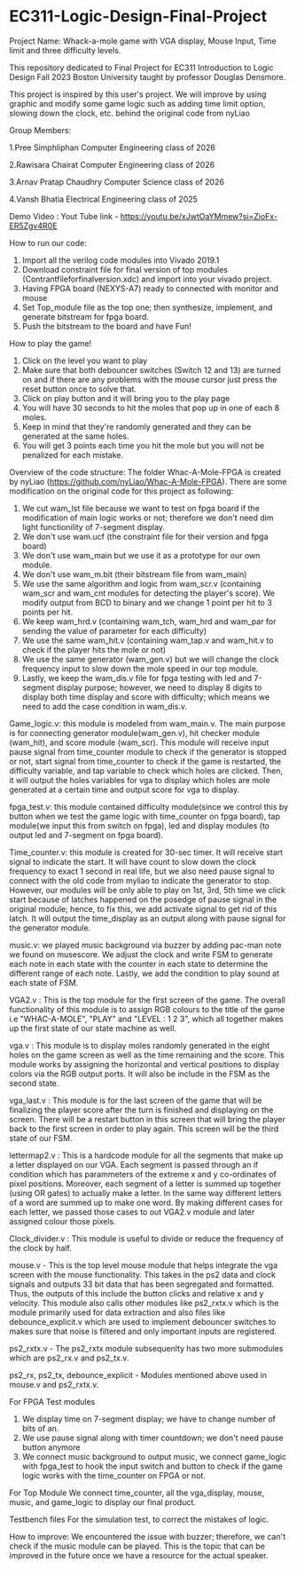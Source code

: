 # EC311-Logic-Design-Final-Project

Project Name: Whack-a-mole game with VGA display, Mouse Input, Time limit and three difficulty levels. 

This repository dedicated to Final Project for EC311 Introduction to Logic Design Fall 2023 Boston University taught by professor Douglas Densmore.

This project is inspired by this user's project. We will improve by using graphic and modify some game logic such as adding time limit option, slowing down the clock, etc. behind the original code from nyLiao

Group Members:

1.Pree Simphliphan Computer Engineering class of 2026

2.Rawisara Chairat Computer Engineering class of 2026

3.Arnav Pratap Chaudhry Computer Science class of 2026

4.Vansh Bhatia Electrical Engineering class of 2025

Demo Video : Yout Tube link - https://youtu.be/xJwtOaYMmew?si=ZioFx-ER5Zgv4R0E

How to run our code:
1. Import all the verilog code modules into Vivado 2019.1
2. Download constraint file for final version of top modules (Contrantfileforfinalversion.xdc) and import into your vivado project.
3. Having FPGA board (NEXYS-A7) ready to connected with monitor and mouse
4. Set Top_module file as the top one; then synthesize, implement, and generate bitstream for fpga board.
5. Push the bitstream to the board and have Fun!

How to play the game!
1. Click on the level you want to play
2. Make sure that both debouncer switches (Switch 12 and 13) are turned on and if there are any problems with the mouse cursor just press the reset button once to solve that.
3. Click on play button and it will bring you to the play page
4. You will have 30 seconds to hit the moles that pop up in one of each 8 moles.
5. Keep in mind that they're randomly generated and they can be generated at the same holes.
6. You will get 3 points each time you hit the mole but you will not be penalized for each mistake.

Overview of the code structure:
The folder Whac-A-Mole-FPGA is created by nyLiao (https://github.com/nyLiao/Whac-A-Mole-FPGA). There are some modification on the original code for this project as following:
1. We cut wam_lst file because we want to test on fpga board if the modification of main logic works or not; therefore we don't need dim light functionility of 7-segment display.
2. We don't use wam.ucf (the constraint file for their version and fpga board)
3. We don't use wam_main but we use it as a prototype for our own module.
4. We don't use wam_m.bit (their bitstream file from wam_main)
5. We use the same algorithm and logic from wam_scr.v (containing wam_scr and wam_cnt modules for detecting the player's score). We modify output from BCD to binary and we change 1 point per hit to 3 points per hit.
6. We keep wam_hrd.v (containing wam_tch, wam_hrd and wam_par for sending the value of parameter for each difficulty)
7. We use the same wam_hit.v (containing wam_tap.v and wam_hit.v to check if the player hits the mole or not)
8. We use the same generator (wam_gen.v) but we will change the clock frequency input to slow down the mole speed in our top module.
9. Lastly, we keep the wam_dis.v file for fpga testing with led and 7-segment display purpose; however, we need to display 8 digits to display both time display and score with difficulty; which means we need to add the case condition in wam_dis.v.

Game_logic.v: this module is modeled from wam_main.v. The main purpose is for connecting generator module(wam_gen.v), hit checker module (wam_hit), and score module (wam_scr).
This module will receive input pause signal from time_counter module to check if the generator is stopped or not, start signal from time_counter to check if the game is restarted, the difficulty variable, and tap variable to check which holes are clicked. Then, it will output the holes variables for vga to display which holes are mole generated at a certain time and output score for vga to display.

fpga_test.v: this module contained difficulty module(since we control this by button when we test the game logic with time_counter on fpga board), tap module(we input this from switch on fpga), led and display modules (to output led and 7-segment on fpga board).

Time_counter.v: this module is created for 30-sec timer. It will receive start signal to indicate the start. It will have count to slow down the clock frequency to exact 1 second in real life, but we also need pause signal to connect with the old code from myliao to indicate the generator to stop. However, our modules will be only able to play on 1st, 3rd, 5th time we click start because of latches happened on the posedge of pause signal in the original module; hence, to fix this, we add activate signal to get rid of this latch.
It will output the time_display as an output along with pause signal for the generator module.

music.v: we played music background via buzzer by adding pac-man note we found on musescore. We adjust the clock and write FSM to generate each note in each state with the counter in each state to determine the different range of each note. Lastly, we add the condition to play sound at each state of FSM.

VGA2.v : This is the top module for the first screen of the game. The overall functionality of this module is to assign RGB colours to the title of the game i.e "WHAC-A-MOLE", "PLAY" and "LEVEL : 1 2 3", which all together makes up the first state of our state machine as well. 

vga.v : This module is to display moles randomly generated in the eight holes on the game screen as well as the time remaining and the score.  This module works by assigning the horizontal and vertical positions to display colors via the RGB output ports. It will also be include in the FSM as the second state.

vga_last.v : This module is for the last screen of the game that will be finalizing the player score after the turn is finished and displaying on the screen. There will be a restart button in this screen that will bring the player back to the first screen in order to play again. This screen will be the third state of our FSM.

lettermap2.v : This is a hardcode module for all the segments that make up a letter displayed on our VGA. Each segment is passed through an if condition which has parammeters of the extreme x and y co-ordinates of pixel positions. Moreover, each segment 
of a letter is summed up together (using OR gates) to actually make a letter. In the same way different letters of a word are summed up to make one word. By making different cases for each letter, we passed those cases to out VGA2.v module and later assigned colour those pixels. 

Clock_divider.v : This module is useful to divide or reduce the frequency of the clock by half.

mouse.v - This is the top level mouse module that helps integrate the vga screen with the mouse functionality. This takes in the ps2 data and clock signals and outputs 33 bit data that has been segregated and formatted. Thus, the outputs of this include the button clicks and relative x and y velocity. This module also calls other modules like ps2_rxtx.v which is the module primarily used for data extraction and also files like debounce_explicit.v which are used to implement debouncer switches to makes sure that noise is filtered and only important inputs are registered. 

ps2_rxtx.v - The ps2_rxtx module subsequenlty has two more submodules which are ps2_rx.v and ps2_tx.v.

ps2_rx, ps2_tx, debounce_explicit - Modules mentioned above used in mouse.v and ps2_rxtx.v.

For FPGA Test modules
1. We display time on 7-segment display; we have to change number of bits of an.
2. We use pause signal along with timer countdown; we don't need pause button anymore
3. We connect music background to output music, we connect game_logic with fpga_test to hook the input switch and button to check if the game logic works with the time_counter on FPGA or not.

For Top Module
We connect time_counter, all the vga_display, mouse, music, and game_logic to display our final product.

Testbench files
For the simulation test, to correct the mistakes of logic.

How to improve:
We encountered the issue with buzzer; therefore, we can't check if the music module can be played. This is the topic that can be improved in the future once we have a resource for the actual speaker.

